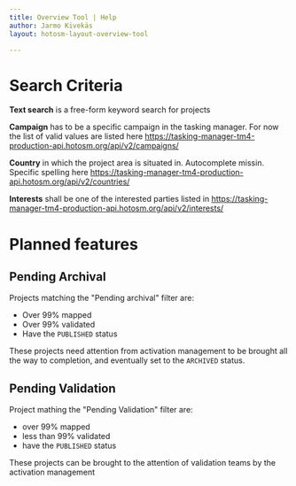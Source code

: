 ```yaml
---
title: Overview Tool | Help
author: Jarmo Kivekäs
layout: hotosm-layout-overview-tool

---
```





# Search Criteria


**Text search** is a free-form keyword search for projects

**Campaign** has to be a specific campaign in the tasking manager. For now the list of valid values are listed here https://tasking-manager-tm4-production-api.hotosm.org/api/v2/campaigns/

**Country** in which the project area is situated in. Autocomplete missin. Specific spelling here https://tasking-manager-tm4-production-api.hotosm.org/api/v2/countries/

**Interests** shall be one of the interested parties listed in  https://tasking-manager-tm4-production-api.hotosm.org/api/v2/interests/

# Planned features


## Pending Archival 

Projects matching the "Pending archival" filter are:

- Over 99% mapped
- Over 99% validated
- Have the `PUBLISHED` status

These projects need attention from activation management to be brought all the way to completion, and eventually set to the `ARCHIVED` status. 

## Pending Validation

Project mathing the "Pending Validation" filter are:

- over 99% mapped
- less than 99% validated
- have the `PUBLISHED` status

These projects can be brought to the attention of validation teams by the activation management 